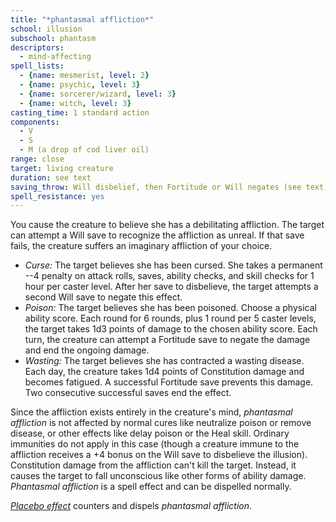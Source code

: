 ```yaml
---
title: "*phantasmal affliction*"
school: illusion
subschool: phantasm
descriptors:
  - mind-affecting
spell_lists:
  - {name: mesmerist, level: 2}
  - {name: psychic, level: 3}
  - {name: sorcerer/wizard, level: 3}
  - {name: witch, level: 3}
casting_time: 1 standard action
components:
  - V
  - S
  - M (a drop of cod liver oil)
range: close
target: living creature
duration: see text
saving_throw: Will disbelief, then Fortitude or Will negates (see text)
spell_resistance: yes
---
```


You cause the creature to believe she has a debilitating affliction. The target can attempt a Will save to recognize the affliction as unreal. If that save fails, the creature suffers an imaginary affliction of your choice.

- *Curse:* The target believes she has been cursed. She takes a permanent --4 penalty on attack rolls, saves, ability checks, and skill checks for 1 hour per caster level. After her save to disbelieve, the target attempts a second Will save to negate this effect.
- *Poison:* The target believes she has been poisoned. Choose a physical ability score. Each round for 6 rounds, plus 1 round per 5 caster levels, the target takes 1d3 points of damage to the chosen ability score. Each turn, the creature can attempt a Fortitude save to negate the damage and end the ongoing damage.
- *Wasting:* The target believes she has contracted a wasting disease. Each day, the creature takes 1d4 points of Constitution damage and becomes fatigued. A successful Fortitude save prevents this damage. Two consecutive successful saves end the effect.

Since the affliction exists entirely in the creature's mind, *phantasmal affliction* is not affected by normal cures like neutralize poison or remove disease, or other effects like delay poison or the Heal skill. Ordinary immunities do not apply in this case (though a creature immune to the affliction receives a +4 bonus on the Will save to disbelieve the illusion). Constitution damage from the affliction can't kill the target. Instead, it causes the target to fall unconscious like other forms of ability damage. *Phantasmal affliction* is a spell effect and can be dispelled normally.

[*Placebo effect*](/spells/placebo-effect/) counters and dispels *phantasmal affliction*.


